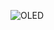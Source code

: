 ![OLED](https://user-images.githubusercontent.com/61620703/121768508-8a8f1600-cb99-11eb-841b-66e9d8a34450.jpg)
